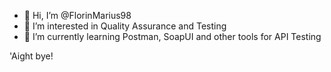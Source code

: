 - 👋 Hi, I’m @FlorinMarius98
- 👀 I’m interested in Quality Assurance and Testing
- 🌱 I’m currently learning Postman, SoapUI and other tools for API Testing 

'Aight bye!
